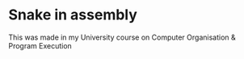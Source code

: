 # Snake in assembly
This was made in my University course on Computer Organisation & Program Execution
